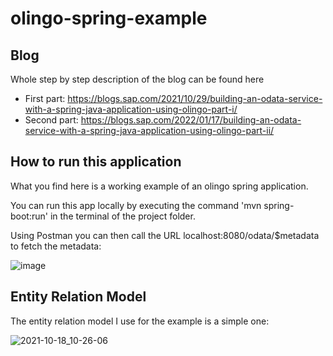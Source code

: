 # olingo-spring-example

## Blog 

Whole step by step description of the blog can be found here
- First part: https://blogs.sap.com/2021/10/29/building-an-odata-service-with-a-spring-java-application-using-olingo-part-i/
- Second part: https://blogs.sap.com/2022/01/17/building-an-odata-service-with-a-spring-java-application-using-olingo-part-ii/


## How to run this application

What you find here is a working example of an olingo spring application.

You can run this app locally by executing the command 'mvn spring-boot:run' in the terminal of the project folder.

Using Postman you can then call the URL localhost:8080/odata/$metadata to fetch the metadata:

![image](https://user-images.githubusercontent.com/19994604/138900236-f6ba4cca-c3e4-49ea-97c3-e80e5835aa7d.png)


## Entity Relation Model
The entity relation model I use for the example is a simple one:

![2021-10-18_10-26-06](https://user-images.githubusercontent.com/19994604/138327882-76404655-f383-46e6-82af-677560b5ccee.png)

